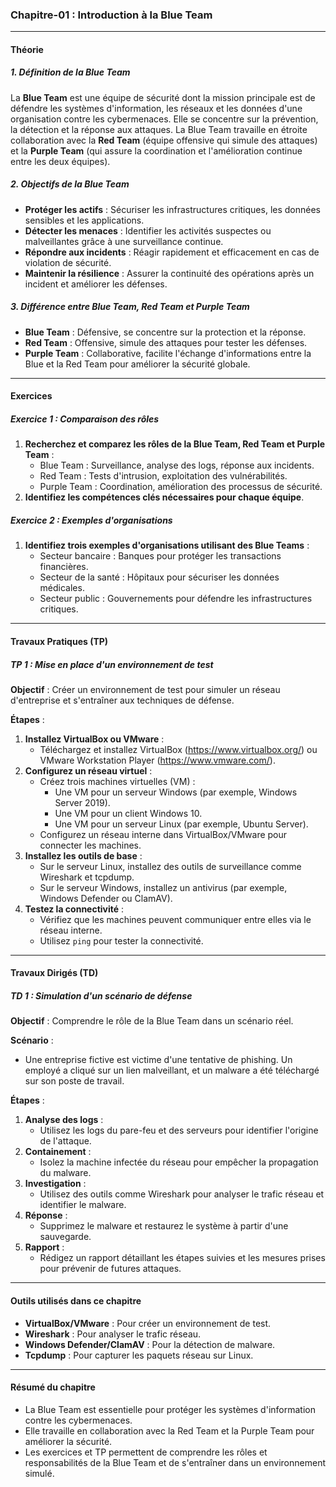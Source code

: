 ### **Chapitre-01 : Introduction à la Blue Team**

---

#### **Théorie**

##### **1. Définition de la Blue Team**
La **Blue Team** est une équipe de sécurité dont la mission principale est de défendre les systèmes d'information, les réseaux et les données d'une organisation contre les cybermenaces. Elle se concentre sur la prévention, la détection et la réponse aux attaques. La Blue Team travaille en étroite collaboration avec la **Red Team** (équipe offensive qui simule des attaques) et la **Purple Team** (qui assure la coordination et l'amélioration continue entre les deux équipes).

##### **2. Objectifs de la Blue Team**
- **Protéger les actifs** : Sécuriser les infrastructures critiques, les données sensibles et les applications.
- **Détecter les menaces** : Identifier les activités suspectes ou malveillantes grâce à une surveillance continue.
- **Répondre aux incidents** : Réagir rapidement et efficacement en cas de violation de sécurité.
- **Maintenir la résilience** : Assurer la continuité des opérations après un incident et améliorer les défenses.

##### **3. Différence entre Blue Team, Red Team et Purple Team**
- **Blue Team** : Défensive, se concentre sur la protection et la réponse.
- **Red Team** : Offensive, simule des attaques pour tester les défenses.
- **Purple Team** : Collaborative, facilite l'échange d'informations entre la Blue et la Red Team pour améliorer la sécurité globale.

---

#### **Exercices**

##### **Exercice 1 : Comparaison des rôles**
1. **Recherchez et comparez les rôles de la Blue Team, Red Team et Purple Team** :
   - Blue Team : Surveillance, analyse des logs, réponse aux incidents.
   - Red Team : Tests d'intrusion, exploitation des vulnérabilités.
   - Purple Team : Coordination, amélioration des processus de sécurité.
2. **Identifiez les compétences clés nécessaires pour chaque équipe**.

##### **Exercice 2 : Exemples d'organisations**
1. **Identifiez trois exemples d'organisations utilisant des Blue Teams** :
   - Secteur bancaire : Banques pour protéger les transactions financières.
   - Secteur de la santé : Hôpitaux pour sécuriser les données médicales.
   - Secteur public : Gouvernements pour défendre les infrastructures critiques.

---

#### **Travaux Pratiques (TP)**

##### **TP 1 : Mise en place d'un environnement de test**
**Objectif** : Créer un environnement de test pour simuler un réseau d'entreprise et s'entraîner aux techniques de défense.

**Étapes** :
1. **Installez VirtualBox ou VMware** :
   - Téléchargez et installez VirtualBox (https://www.virtualbox.org/) ou VMware Workstation Player (https://www.vmware.com/).
2. **Configurez un réseau virtuel** :
   - Créez trois machines virtuelles (VM) :
     - Une VM pour un serveur Windows (par exemple, Windows Server 2019).
     - Une VM pour un client Windows 10.
     - Une VM pour un serveur Linux (par exemple, Ubuntu Server).
   - Configurez un réseau interne dans VirtualBox/VMware pour connecter les machines.
3. **Installez les outils de base** :
   - Sur le serveur Linux, installez des outils de surveillance comme Wireshark et tcpdump.
   - Sur le serveur Windows, installez un antivirus (par exemple, Windows Defender ou ClamAV).
4. **Testez la connectivité** :
   - Vérifiez que les machines peuvent communiquer entre elles via le réseau interne.
   - Utilisez `ping` pour tester la connectivité.

---

#### **Travaux Dirigés (TD)**

##### **TD 1 : Simulation d'un scénario de défense**
**Objectif** : Comprendre le rôle de la Blue Team dans un scénario réel.

**Scénario** :
- Une entreprise fictive est victime d'une tentative de phishing. Un employé a cliqué sur un lien malveillant, et un malware a été téléchargé sur son poste de travail.

**Étapes** :
1. **Analyse des logs** :
   - Utilisez les logs du pare-feu et des serveurs pour identifier l'origine de l'attaque.
2. **Containement** :
   - Isolez la machine infectée du réseau pour empêcher la propagation du malware.
3. **Investigation** :
   - Utilisez des outils comme Wireshark pour analyser le trafic réseau et identifier le malware.
4. **Réponse** :
   - Supprimez le malware et restaurez le système à partir d'une sauvegarde.
5. **Rapport** :
   - Rédigez un rapport détaillant les étapes suivies et les mesures prises pour prévenir de futures attaques.

---

#### **Outils utilisés dans ce chapitre**
- **VirtualBox/VMware** : Pour créer un environnement de test.
- **Wireshark** : Pour analyser le trafic réseau.
- **Windows Defender/ClamAV** : Pour la détection de malware.
- **Tcpdump** : Pour capturer les paquets réseau sur Linux.

---

#### **Résumé du chapitre**
- La Blue Team est essentielle pour protéger les systèmes d'information contre les cybermenaces.
- Elle travaille en collaboration avec la Red Team et la Purple Team pour améliorer la sécurité.
- Les exercices et TP permettent de comprendre les rôles et responsabilités de la Blue Team et de s'entraîner dans un environnement simulé.
